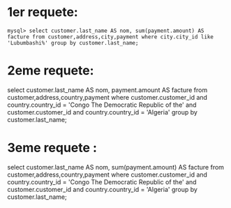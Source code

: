 # 1er requete:
```
mysql> select customer.last_name AS nom, sum(payment.amount) AS facture from customer,address,city,payment where city.city_id like 'Lubumbashi%' group by customer.last_name;
```
 
 # 2eme requete:
 select customer.last_name AS nom, payment.amount AS facture from customer,address,country,payment where customer.customer_id and  country.country_id = 'Congo The Democratic Republic of the' and customer.customer_id and country.country_id = 'Algeria' group by customer.last_name;
 
 
 # 3eme requete :
 select customer.last_name AS nom, sum(payment.amount) AS facture from customer,address,country,payment where customer.customer_id and  country.country_id = 'Congo The Democratic Republic of the' and customer.customer_id and country.country_id = 'Algeria' group by customer.last_name;
 
